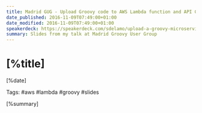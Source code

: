 ```yaml
---
title: Madrid GUG - Upload Groovy code to AWS Lambda function and API Gateway
date_published: 2016-11-09T07:49:00+01:00
date_modified: 2016-11-09T07:49:00+01:00
speakerdeck: https://speakerdeck.com/sdelamo/upload-a-groovy-microservice-to-aws-lambda-and-api-gateway
summary: Slides from my talk at Madrid Groovy User Group
---
```


# [%title]

[%date]

Tags: #aws #lambda #groovy #slides

[%summary]

<script async class="speakerdeck-embed" data-id="68e00b847f274adfaa91a4fa54213efa" data-ratio="1.33333333333333" src="//speakerdeck.com/assets/embed.js"></script>